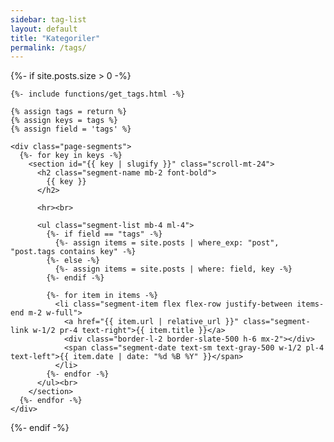 ```yaml
---
sidebar: tag-list
layout: default
title: "Kategoriler"
permalink: /tags/
---
```


<section id="contents" class="w-full  min-h-screen mt-40 scroll-mt-24">
  {%- if site.posts.size > 0 -%}

    {%- include functions/get_tags.html -%}

    {% assign tags = return %}
    {% assign keys = tags %}
    {% assign field = 'tags' %}

    <div class="page-segments">
      {%- for key in keys -%}
        <section id="{{ key | slugify }}" class="scroll-mt-24">
          <h2 class="segment-name mb-2 font-bold">
            {{ key }}
          </h2>

          <hr><br>

          <ul class="segment-list mb-4 ml-4">
            {%- if field == "tags" -%}
              {%- assign items = site.posts | where_exp: "post", "post.tags contains key" -%}
            {%- else -%}
              {%- assign items = site.posts | where: field, key -%}
            {%- endif -%}

            {%- for item in items -%}
              <li class="segment-item flex flex-row justify-between items-end m-2 w-full">
                <a href="{{ item.url | relative_url }}" class="segment-link w-1/2 pr-4 text-right">{{ item.title }}</a>
                <div class="border-l-2 border-slate-500 h-6 mx-2"></div>
                <span class="segment-date text-sm text-gray-500 w-1/2 pl-4 text-left">{{ item.date | date: "%d %B %Y" }}</span>
              </li>
            {%- endfor -%}
          </ul><br>
        </section>
      {%- endfor -%}
    </div>

  {%- endif -%}
</section>
<script>
(function () {
  function toSlug(s) {
    return s.toString().trim().toLowerCase()
      .normalize('NFD').replace(/[\u0300-\u036f]/g, '')
      .replace(/ı/g, 'i').replace(/ğ/g, 'g').replace(/ş/g, 's')
      .replace(/ç/g, 'c').replace(/ö/g, 'o').replace(/ü/g, 'u')
      .replace(/[^a-z0-9\- ]/g, '')
      .replace(/\s+/g, '-')
      .replace(/\-+/g, '-');
  }

  function showHashSection() {
    var raw = window.location.hash.replace(/^#/, '');
    var sections = document.querySelectorAll('.page-segments > section');

    if (!raw) {
      sections.forEach(function (sec) { sec.style.display = 'block'; });
      return;
    }

    var decoded = decodeURIComponent(raw);
    var slug = toSlug(decoded);

    var targetId = null;
    if (document.getElementById(slug)) targetId = slug;
    else if (document.getElementById(decoded)) targetId = decoded;

    sections.forEach(function (sec) {
      sec.style.display = (targetId && sec.id === targetId) ? 'block' : (targetId ? 'none' : 'block');
    });
  }

  document.addEventListener('DOMContentLoaded', showHashSection);
  window.addEventListener('hashchange', showHashSection);
})();
</script>

